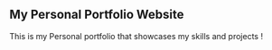 ## My Personal Portfolio Website

This is my Personal portfolio that showcases my skills and projects !
